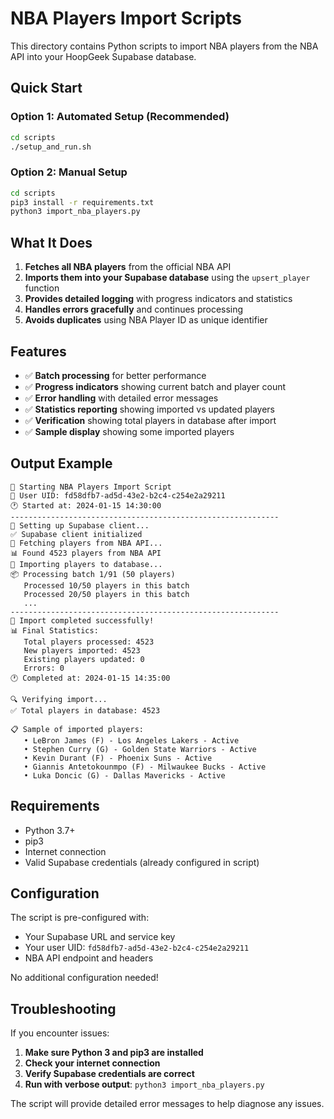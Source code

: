 # NBA Players Import Scripts

This directory contains Python scripts to import NBA players from the NBA API into your HoopGeek Supabase database.

## Quick Start

### Option 1: Automated Setup (Recommended)
```bash
cd scripts
./setup_and_run.sh
```

### Option 2: Manual Setup
```bash
cd scripts
pip3 install -r requirements.txt
python3 import_nba_players.py
```

## What It Does

1. **Fetches all NBA players** from the official NBA API
2. **Imports them into your Supabase database** using the `upsert_player` function
3. **Provides detailed logging** with progress indicators and statistics
4. **Handles errors gracefully** and continues processing
5. **Avoids duplicates** using NBA Player ID as unique identifier

## Features

- ✅ **Batch processing** for better performance
- ✅ **Progress indicators** showing current batch and player count
- ✅ **Error handling** with detailed error messages
- ✅ **Statistics reporting** showing imported vs updated players
- ✅ **Verification** showing total players in database after import
- ✅ **Sample display** showing some imported players

## Output Example

```
🚀 Starting NBA Players Import Script
👤 User UID: fd58dfb7-ad5d-43e2-b2c4-c254e2a29211
🕐 Started at: 2024-01-15 14:30:00
------------------------------------------------------------
🔧 Setting up Supabase client...
✅ Supabase client initialized
🏀 Fetching players from NBA API...
📊 Found 4523 players from NBA API
💾 Importing players to database...
📦 Processing batch 1/91 (50 players)
   Processed 10/50 players in this batch
   Processed 20/50 players in this batch
   ...
------------------------------------------------------------
🎉 Import completed successfully!
📊 Final Statistics:
   Total players processed: 4523
   New players imported: 4523
   Existing players updated: 0
   Errors: 0
🕐 Completed at: 2024-01-15 14:35:00

🔍 Verifying import...
✅ Total players in database: 4523

📋 Sample of imported players:
   • LeBron James (F) - Los Angeles Lakers - Active
   • Stephen Curry (G) - Golden State Warriors - Active
   • Kevin Durant (F) - Phoenix Suns - Active
   • Giannis Antetokounmpo (F) - Milwaukee Bucks - Active
   • Luka Doncic (G) - Dallas Mavericks - Active
```

## Requirements

- Python 3.7+
- pip3
- Internet connection
- Valid Supabase credentials (already configured in script)

## Configuration

The script is pre-configured with:
- Your Supabase URL and service key
- Your user UID: `fd58dfb7-ad5d-43e2-b2c4-c254e2a29211`
- NBA API endpoint and headers

No additional configuration needed!

## Troubleshooting

If you encounter issues:

1. **Make sure Python 3 and pip3 are installed**
2. **Check your internet connection**
3. **Verify Supabase credentials are correct**
4. **Run with verbose output**: `python3 import_nba_players.py`

The script will provide detailed error messages to help diagnose any issues.
